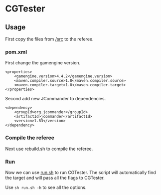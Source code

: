 # CGTester

## Usage

First copy the files from [/src](/src) to the referee.

### pom.xml

First change the gamengine version.

    <properties>
        <gamengine.version>4.4.2</gamengine.version>
        <maven.compiler.source>1.8</maven.compiler.source>
        <maven.compiler.target>1.8</maven.compiler.target>
    </properties>

Second add new JCommander to dependencies.

    <dependency>
        <groupId>org.jcommander</groupId>
        <artifactId>jcommander</artifactId>
        <version>1.83</version>
    </dependency>


### Compile the referee

Next use rebuild.sh to compile the referee.

### Run

Now we can use [run.sh](run.sh) to run CGTester. 
The script will automatically find the target and will pass all the flags to CGTester.

Use `sh run.sh -h` to see all the options.
